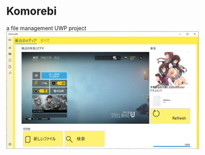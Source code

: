# Komorebi
a  file management UWP project
![IMAGE](https://github.com/SanketsuYoru/Komorebi/blob/master/pics/main.jpg)
